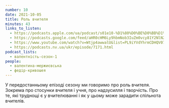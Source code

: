 ```yaml
---
number: 10
date: 2021-10-05
title: Роль вчителя
minutes: 43
links_to_listen:
  - https://podcasts.apple.com/ua/podcast/s01e10-%D1%80%D0%BE%D0%BB%D1%8C-%D0%B2%D1%87%D0%B8%D1%82%D0%B5%D0%BB%D1%8F/id1581632743?i=1000537575162
  - https://podcasts.google.com/feed/aHR0cHM6Ly9hbmNob3IuZm0vcy81Y2NlN2UzOC9wb2RjYXN0L3Jzcw/episode/NGIyYjBhNDYtZjYxYy00ZGI4LWJkY2UtOTdjOWIyOGU1MzYy?sa=X&ved=0CA0QkfYCahcKEwjIs-ejsOD6AhUAAAAAHQAAAAAQAQ
  - https://www.youtube.com/watch?v=Wtjp4awwalU&list=PL9iYVdYhrmCDHQV07V43uwE1h6dXP78pU&index=10
  - https://podcasts.nv.ua/ukr/episode/7171.html
podcast_lists:
  - валентність-сезон-1
people:
  - валентина-мержиєвська
  - федір-кривошея
---
```


У передостанньому епізоді сезону ми говоримо про роль вчителя. Зокрема про
стосунки вчителя і учня, про надзусилля і творчість. Про те, які труднощі є у
вчителюванні і як у цьому може зарадити спільнота вчителів.
